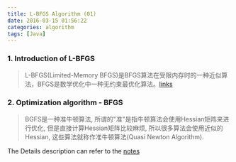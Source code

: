 ```yaml
---
title: L-BFGS Algorithm (01)
date: 2016-03-15 01:56:22
categories: algorithm
tags: [Java]
---
```


### 1. Introduction of  L-BFGS

> L-BFGS(Limited-Memory BFGS)是BFGS算法在受限内存时的一种近似算法，BFGS是数学优化中一种无约束最优化算法。[links](http://mlworks.cn/posts/introduction-to-l-bfgs/
)

### 2. Optimization algorithm - BFGS
> BGFS是一种准牛顿算法, 所谓的"准"是指牛顿算法会使用Hessian矩阵来进行优化, 但是直接计算Hessian矩阵比较麻烦, 所以很多算法会使用近似的Hessian, 这些算法就称作准牛顿算法(Quasi Newton Algorithm).

The Details description can refer to the [notes](http://www.cnblogs.com/kemaswill/p/3352898.html)
<!-- more -->
